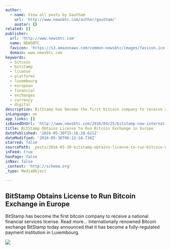 ```yaml
---
author:
  - name: View all posts by Gautham
    url: 'http://www.newsbtc.com/author/gautham/'
    avatar: {}
related: []
publisher:
  url: 'http://www.newsbtc.com'
  name: NEWSBTC
  favicon: 'https://s3.amazonaws.com/common-newsbtc/images/favicon.ico'
  domain: www.newsbtc.com
keywords:
  - bitcoin
  - bitstamp
  - license
  - platforms
  - luxembourg
  - european
  - financial
  - exchanges
  - currency
  - digital
description: BitStamp has become the first bitcoin company to receive a national financial services license. Read more... Internationally renowned Bitcoin exchange BitStamp today announced that it has become a fully-regulated payment institution in Luxembourg.
inLanguage: en
app_links: []
isBasedOnUrl: 'http://www.newsbtc.com/2016/04/25/bitstamp-now-international-licensed-financial-institution/'
title: BitStamp Obtains License to Run Bitcoin Exchange in Europe
datePublished: '2016-05-30T15:16:28.621Z'
dateModified: '2016-05-30T06:12:18.736Z'
starred: false
sourcePath: _posts/2016-05-30-bitstamp-obtains-license-to-run-bitcoin-exchange-in-europe.md
inFeed: true
hasPage: false
inNav: false
_context: 'http://schema.org'
_type: MediaObject

---
```

<article style=""><h1>BitStamp Obtains License to Run Bitcoin Exchange in Europe</h1><p>BitStamp has become the first bitcoin company to receive a national financial services license. Read more... Internationally renowned Bitcoin exchange BitStamp today announced that it has become a fully-regulated payment institution in Luxembourg.</p><img src="http://s3.amazonaws.com/main-newsbtc-images/2016/04/25131458/2577824450_57140222b9_z.jpg" /></article>